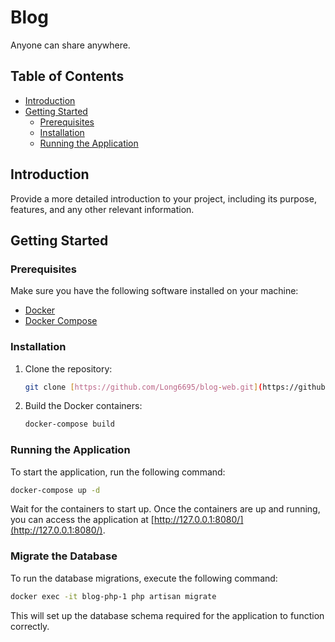 # Blog

Anyone can share anywhere.

## Table of Contents

- [Introduction](#introduction)
- [Getting Started](#getting-started)
  - [Prerequisites](#prerequisites)
  - [Installation](#installation)
  - [Running the Application](#running-the-application)

## Introduction

Provide a more detailed introduction to your project, including its purpose, features, and any other relevant information.

## Getting Started

### Prerequisites

Make sure you have the following software installed on your machine:

- [Docker](https://www.docker.com/get-started)
- [Docker Compose](https://docs.docker.com/compose/install/)

### Installation

1. Clone the repository:

   ```bash
   git clone [https://github.com/Long6695/blog-web.git](https://github.com/Long6695/blog-web.git)
   ```

2. Build the Docker containers:

   ```bash
   docker-compose build
   ```

### Running the Application

To start the application, run the following command:

```bash
docker-compose up -d
```

Wait for the containers to start up. Once the containers are up and running, you can access the application at [http://127.0.0.1:8080/](http://127.0.0.1:8080/).

### Migrate the Database

To run the database migrations, execute the following command:

```bash
docker exec -it blog-php-1 php artisan migrate
```

This will set up the database schema required for the application to function correctly.
